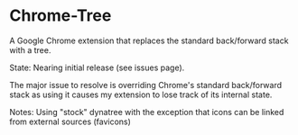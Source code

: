 Chrome-Tree
===========

A Google Chrome extension that replaces the standard back/forward stack with a tree.

State:
Nearing initial release (see issues page).

The major issue to resolve is overriding Chrome's standard back/forward stack as using it causes my extension to lose track of its internal state.

Notes:
Using "stock" dynatree with the exception that icons can be linked from external sources (favicons)
